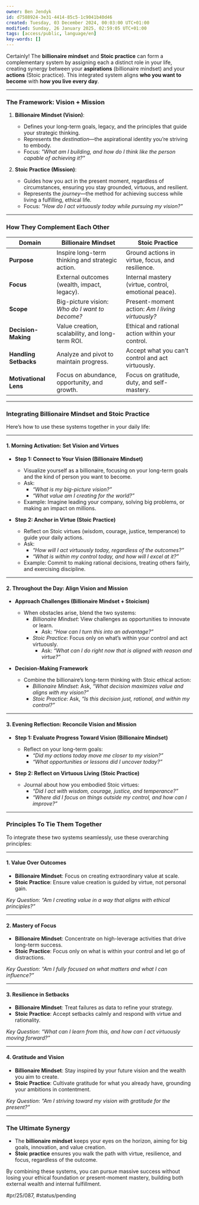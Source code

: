 ```yaml
---
owner: Ben Jendyk
id: d7588924-3e31-4414-85c5-1c9041b40d46
created: Tuesday, 03 December 2024, 00:03:00 UTC+01:00
modified: Sunday, 26 January 2025, 02:59:05 UTC+01:00
tags: [access/public, language/en]
key-words: []
---
```


Certainly! The **billionaire mindset** and **Stoic practice** can form a complementary system by assigning each a distinct role in your life, creating synergy between your **aspirations** (billionaire mindset) and your **actions** (Stoic practice). This integrated system aligns **who you want to become** with **how you live every day**.

---

### **The Framework: Vision + Mission**

1. **Billionaire Mindset (Vision)**:  
	- Defines your long-term goals, legacy, and the principles that guide your strategic thinking.
	- Represents the *destination*—the aspirational identity you’re striving to embody.  
	- Focus: *"What am I building, and how do I think like the person capable of achieving it?"*

2. **Stoic Practice (Mission)**:  
	- Guides how you act in the present moment, regardless of circumstances, ensuring you stay grounded, virtuous, and resilient.
	- Represents the *journey*—the method for achieving success while living a fulfilling, ethical life.  
	- Focus: *"How do I act virtuously today while pursuing my vision?"*

---

### **How They Complement Each Other**

| **Domain**           | **Billionaire Mindset**                                  | **Stoic Practice**                                   |
|-----------------------|---------------------------------------------------------|-----------------------------------------------------|
| **Purpose**           | Inspire long-term thinking and strategic action.        | Ground actions in virtue, focus, and resilience.    |
| **Focus**             | External outcomes (wealth, impact, legacy).             | Internal mastery (virtue, control, emotional peace).|
| **Scope**             | Big-picture vision: *Who do I want to become?*          | Present-moment action: *Am I living virtuously?*    |
| **Decision-Making**   | Value creation, scalability, and long-term ROI.          | Ethical and rational action within your control.    |
| **Handling Setbacks** | Analyze and pivot to maintain progress.                 | Accept what you can’t control and act virtuously.    |
| **Motivational Lens** | Focus on abundance, opportunity, and growth.            | Focus on gratitude, duty, and self-mastery.         |

---

### **Integrating Billionaire Mindset and Stoic Practice**

Here’s how to use these systems together in your daily life:

---

#### **1. Morning Activation: Set Vision and Virtues**

- **Step 1: Connect to Your Vision (Billionaire Mindset)**  
	- Visualize yourself as a billionaire, focusing on your long-term goals and the kind of person you want to become.  
	- Ask:  
	  - *“What is my big-picture vision?”*  
	  - *“What value am I creating for the world?”*
	- Example: Imagine leading your company, solving big problems, or making an impact on millions.

- **Step 2: Anchor in Virtue (Stoic Practice)**  
	- Reflect on Stoic virtues (wisdom, courage, justice, temperance) to guide your daily actions.  
	- Ask:  
	  - *“How will I act virtuously today, regardless of the outcomes?”*  
	  - *“What is within my control today, and how will I excel at it?”*  
	- Example: Commit to making rational decisions, treating others fairly, and exercising discipline.

---

#### **2. Throughout the Day: Align Vision and Mission**

- **Approach Challenges (Billionaire Mindset + Stoicism)**  
	- When obstacles arise, blend the two systems:  
	  - *Billionaire Mindset*: View challenges as opportunities to innovate or learn.  
		 - Ask: *“How can I turn this into an advantage?”*  
	  - *Stoic Practice*: Focus only on what’s within your control and act virtuously.  
		 - Ask: *“What can I do right now that is aligned with reason and virtue?”*

- **Decision-Making Framework**  
	- Combine the billionaire’s long-term thinking with Stoic ethical action:  
	  - *Billionaire Mindset*: Ask, *“What decision maximizes value and aligns with my vision?”*  
	  - *Stoic Practice*: Ask, *“Is this decision just, rational, and within my control?”*

---

#### **3. Evening Reflection: Reconcile Vision and Mission**

- **Step 1: Evaluate Progress Toward Vision (Billionaire Mindset)**  
	- Reflect on your long-term goals:  
	  - *“Did my actions today move me closer to my vision?”*  
	  - *“What opportunities or lessons did I uncover today?”*

- **Step 2: Reflect on Virtuous Living (Stoic Practice)**  
	- Journal about how you embodied Stoic virtues:  
	  - *“Did I act with wisdom, courage, justice, and temperance?”*  
	  - *“Where did I focus on things outside my control, and how can I improve?”*

---

### **Principles To Tie Them Together**

To integrate these two systems seamlessly, use these overarching principles:

---

#### **1. Value Over Outcomes**

- **Billionaire Mindset**: Focus on creating extraordinary value at scale.  
- **Stoic Practice**: Ensure value creation is guided by virtue, not personal gain.  

*Key Question*: *“Am I creating value in a way that aligns with ethical principles?”*

---

#### **2. Mastery of Focus**

- **Billionaire Mindset**: Concentrate on high-leverage activities that drive long-term success.  
- **Stoic Practice**: Focus only on what is within your control and let go of distractions.  

*Key Question*: *“Am I fully focused on what matters and what I can influence?”*

---

#### **3. Resilience in Setbacks**

- **Billionaire Mindset**: Treat failures as data to refine your strategy.  
- **Stoic Practice**: Accept setbacks calmly and respond with virtue and rationality.  

*Key Question*: *“What can I learn from this, and how can I act virtuously moving forward?”*

---

#### **4. Gratitude and Vision**

- **Billionaire Mindset**: Stay inspired by your future vision and the wealth you aim to create.  
- **Stoic Practice**: Cultivate gratitude for what you already have, grounding your ambitions in contentment.  

*Key Question*: *“Am I striving toward my vision with gratitude for the present?”*

---

### **The Ultimate Synergy**

- The **billionaire mindset** keeps your eyes on the horizon, aiming for big goals, innovation, and value creation.
- **Stoic practice** ensures you walk the path with virtue, resilience, and focus, regardless of the outcome.

By combining these systems, you can pursue massive success without losing your ethical foundation or present-moment mastery, building both external wealth and internal fulfillment.


#pr/25/087, #status/pending